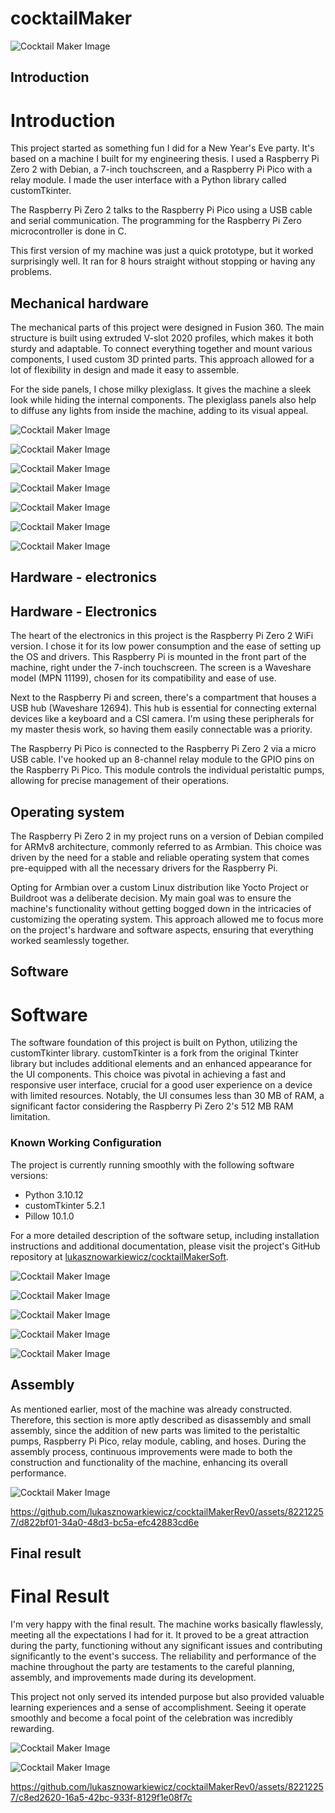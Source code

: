 # cocktailMaker

![Cocktail Maker Image](imagesAndVideos/cocktailMaker_rev_0_v4_2024-Feb-27_06-21-28PM-000_CustomizedView3338375309.png)

## Introduction

# Introduction

This project started as something fun I did for a New Year's Eve party. It's based on a machine I built for my engineering thesis. I used a Raspberry Pi Zero 2 with Debian, a 7-inch touchscreen, and a Raspberry Pi Pico with a relay module. I made the user interface with a Python library called customTkinter.

The Raspberry Pi Zero 2 talks to the Raspberry Pi Pico using a USB cable and serial communication. The programming for the Raspberry Pi Zero microcontroller is done in C. 

This first version of my machine was just a quick prototype, but it worked surprisingly well. It ran for 8 hours straight without stopping or having any problems.



## Mechanical hardware

The mechanical parts of this project were designed in Fusion 360. The main structure is built using extruded V-slot 2020 profiles, which makes it both sturdy and adaptable. To connect everything together and mount various components, I used custom 3D printed parts. This approach allowed for a lot of flexibility in design and made it easy to assemble.

For the side panels, I chose milky plexiglass. It gives the machine a sleek look while hiding the internal components. The plexiglass panels also help to diffuse any lights from inside the machine, adding to its visual appeal.


![Cocktail Maker Image](imagesAndVideos/cocktailMaker_rev_0_v4_2024-Feb-27_06-23-12PM-000_CustomizedView30551771269.png)

![Cocktail Maker Image](imagesAndVideos/cocktailMaker_rev_0_v4_2024-Feb-27_06-28-47PM-000_CustomizedView11067386643.png)

![Cocktail Maker Image](imagesAndVideos/cocktailMaker_rev_0_v4_2024-Feb-27_06-31-20PM-000_CustomizedView9157036099.png)

![Cocktail Maker Image](imagesAndVideos/cocktailMaker_rev_0_v4_2024-Feb-27_06-35-11PM-000_CustomizedView3630857271.png)

![Cocktail Maker Image](imagesAndVideos/cocktailMaker_rev_0_v4_2024-Feb-27_06-37-08PM-000_CustomizedView17110189856.png)

![Cocktail Maker Image](imagesAndVideos/cocktailMaker_rev_0_v4_2024-Feb-27_06-38-50PM-000_CustomizedView36030283032.png)

![Cocktail Maker Image](imagesAndVideos/cocktailMaker_rev_0_v4_2024-Feb-27_06-40-13PM-000_CustomizedView5954270855.png)




## Hardware - electronics

## Hardware - Electronics

The heart of the electronics in this project is the Raspberry Pi Zero 2 WiFi version. I chose it for its low power consumption and the ease of setting up the OS and drivers. This Raspberry Pi is mounted in the front part of the machine, right under the 7-inch touchscreen. The screen is a Waveshare model (MPN 11199), chosen for its compatibility and ease of use.

Next to the Raspberry Pi and screen, there's a compartment that houses a USB hub (Waveshare 12694). This hub is essential for connecting external devices like a keyboard and a CSI camera. I'm using these peripherals for my master thesis work, so having them easily connectable was a priority.

The Raspberry Pi Pico is connected to the Raspberry Pi Zero 2 via a micro USB cable. I've hooked up an 8-channel relay module to the GPIO pins on the Raspberry Pi Pico. This module controls the individual peristaltic pumps, allowing for precise management of their operations.


## Operating system

The Raspberry Pi Zero 2 in my project runs on a version of Debian compiled for ARMv8 architecture, commonly referred to as Armbian. This choice was driven by the need for a stable and reliable operating system that comes pre-equipped with all the necessary drivers for the Raspberry Pi. 

Opting for Armbian over a custom Linux distribution like Yocto Project or Buildroot was a deliberate decision. My main goal was to ensure the machine's functionality without getting bogged down in the intricacies of customizing the operating system. This approach allowed me to focus more on the project's hardware and software aspects, ensuring that everything worked seamlessly together.


## Software

# Software

The software foundation of this project is built on Python, utilizing the customTkinter library. customTkinter is a fork from the original Tkinter library but includes additional elements and an enhanced appearance for the UI components. This choice was pivotal in achieving a fast and responsive user interface, crucial for a good user experience on a device with limited resources. Notably, the UI consumes less than 30 MB of RAM, a significant factor considering the Raspberry Pi Zero 2's 512 MB RAM limitation.

### Known Working Configuration
The project is currently running smoothly with the following software versions:
- Python 3.10.12
- customTkinter 5.2.1
- Pillow 10.1.0

For a more detailed description of the software setup, including installation instructions and additional documentation, please visit the project's GitHub repository at [lukasznowarkiewicz/cocktailMakerSoft](https://github.com/lukasznowarkiewicz/cocktailMakerSoft).


![Cocktail Maker Image](imagesAndVideos/cocktailMakerDashboard_main_screen.png)

![Cocktail Maker Image](imagesAndVideos/cocktailMakerDashboard_cosopolitan.png)

![Cocktail Maker Image](imagesAndVideos/cocktailMakerDashboard_sex_on_the_beach.png)

![Cocktail Maker Image](imagesAndVideos/cocktailMakerDashboard_sex_on_the_beach_preparing.png)

![Cocktail Maker Image](imagesAndVideos/cocktailMakerDashboard_settings.png)



## Assembly

As mentioned earlier, most of the machine was already constructed. Therefore, this section is more aptly described as disassembly and small assembly, since the addition of new parts was limited to the peristaltic pumps, Raspberry Pi Pico, relay module, cabling, and hoses. During the assembly process, continuous improvements were made to both the construction and functionality of the machine, enhancing its overall performance.


![Cocktail Maker Image](imagesAndVideos/IMG_7726.jpeg)

https://github.com/lukasznowarkiewicz/cocktailMakerRev0/assets/82212257/d822bf01-34a0-48d3-bc5a-efc42883cd6e




## Final result

# Final Result

I'm very happy with the final result. The machine works basically flawlessly, meeting all the expectations I had for it. It proved to be a great attraction during the party, functioning without any significant issues and contributing significantly to the event's success. The reliability and performance of the machine throughout the party are testaments to the careful planning, assembly, and improvements made during its development.

This project not only served its intended purpose but also provided valuable learning experiences and a sense of accomplishment. Seeing it operate smoothly and become a focal point of the celebration was incredibly rewarding.


![Cocktail Maker Image](imagesAndVideos/IMG_7754.jpeg)

![Cocktail Maker Image](imagesAndVideos/IMG_7755.jpeg)


https://github.com/lukasznowarkiewicz/cocktailMakerRev0/assets/82212257/c8ed2620-16a5-42bc-933f-8129f1e08f7c


